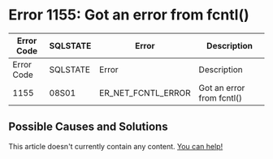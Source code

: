 
# Error 1155: Got an error from fcntl()


| Error Code | SQLSTATE | Error | Description |
| --- | --- | --- | --- |
| Error Code | SQLSTATE | Error | Description |
| 1155 | 08S01 | ER_NET_FCNTL_ERROR | Got an error from fcntl() |




## Possible Causes and Solutions


This article doesn't currently contain any content. [You can help!](/kb/en/writing-and-editing-knowledge-base-articles/)

